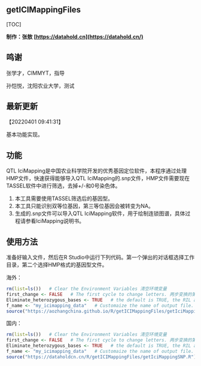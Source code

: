 ## getICIMappingFiles

[TOC]

**制作：张敖** **[https://datahold.cn](https://datahold.cn/)** 

## 鸣谢

张学才，CIMMYT，指导

孙恺悦，沈阳农业大学，测试

## 最新更新

【20220401 09:41:31】

基本功能实现。

## 功能

QTL IciMapping是中国农业科学院开发的优秀基因定位软件，本程序通过处理HMP文件，快速获得能够导入QTL IciMapping的.snp文件，HMP文件需要现在TASSEL软件中进行筛选，去掉+/-和0号染色体。

1. 本工具需要使用TASSEL筛选后的基因型。
2. 本工具只能识别双等位基因，第三等位基因会被转变为NA。
3. 生成的.snp文件可以导入QTL IciMapping软件，用于绘制连锁图谱，具体过程请参看IciMapping说明书。

## 使用方法

准备好输入文件，然后在R Studio中运行下列代码。第一个弹出的对话框选择工作目录，第二个选择HMP格式的基因型文件。

海外：

```r
rm(list=ls())   # Clear the Environment Variables 清空环境变量
first_change <- FALSE   # The first cycle to change letters. 两步变换的第一步，默认不开启，数据量大时非常耗时。无特殊需求无需打开
Eliminate_heterozygous_bases <- TRUE   # the default is TRUE, the RIL and DH population type have to use TRUE. RIL群体和DH群体必须选择TRUE
f_name <- "my_icimapping_data"   # Customaize the name of output file. 自定义输出文件名称。
source("https://aozhangchina.github.io/R/getICIMappingFiles/getIciMappingSNP.R")   # 加载程序文件，需要联网
```

国内：

```R
rm(list=ls())   # Clear the Environment Variables 清空环境变量 
first_change <- FALSE   # The first cycle to change letters. 两步变换的第一步，默认不开启，数据量大时非常耗时。无特殊需求无需打开
Eliminate_heterozygous_bases <- TRUE   # the default is TRUE, the RIL and DH population type have to use TRUE. RIL群体和DH群体必须选择TRUE
f_name <- "my_icimapping_data"   # Customaize the name of output file. 自定义输出文件名称。
source("https://dataholdcn.cn/R/getICIMappingFiles/getIciMappingSNP.R")   # 加载程序文件，需要联网
```

